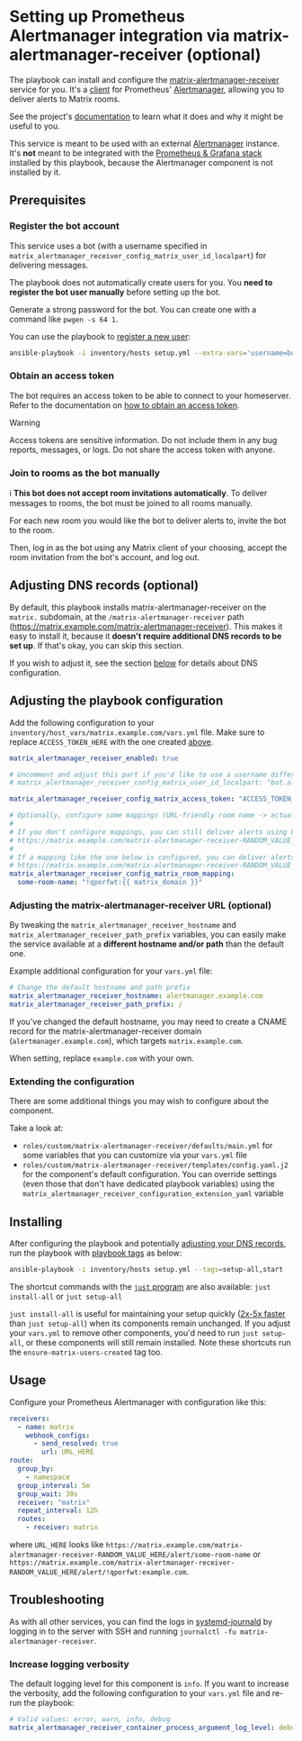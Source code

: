 <!--
SPDX-FileCopyrightText: 2024 - 2025 Suguru Hirahara
SPDX-FileCopyrightText: 2024 Slavi Pantaleev
SPDX-FileCopyrightText: 2025 MDAD project contributors

SPDX-License-Identifier: AGPL-3.0-or-later
-->

# Setting up Prometheus Alertmanager integration via matrix-alertmanager-receiver (optional)

The playbook can install and configure the [matrix-alertmanager-receiver](https://github.com/metio/matrix-alertmanager-receiver) service for you. It's a [client](https://prometheus.io/docs/alerting/latest/clients/) for Prometheus' [Alertmanager](https://prometheus.io/docs/alerting/latest/alertmanager/), allowing you to deliver alerts to Matrix rooms.

See the project's [documentation](https://github.com/metio/matrix-alertmanager-receiver/blob/main/README.md) to learn what it does and why it might be useful to you.

This service is meant to be used with an external [Alertmanager](https://prometheus.io/docs/alerting/latest/alertmanager/) instance. It's **not** meant to be integrated with the [Prometheus & Grafana stack](./configuring-playbook-prometheus-grafana.md) installed by this playbook, because the Alertmanager component is not installed by it.

## Prerequisites

### Register the bot account

This service uses a bot (with a username specified in `matrix_alertmanager_receiver_config_matrix_user_id_localpart`) for delivering messages.

The playbook does not automatically create users for you. You **need to register the bot user manually** before setting up the bot.

Generate a strong password for the bot. You can create one with a command like `pwgen -s 64 1`.

You can use the playbook to [register a new user](registering-users.md):

```sh
ansible-playbook -i inventory/hosts setup.yml --extra-vars='username=bot.alertmanager.receiver password=PASSWORD_FOR_THE_BOT admin=no' --tags=register-user
```

### Obtain an access token

The bot requires an access token to be able to connect to your homeserver. Refer to the documentation on [how to obtain an access token](obtaining-access-tokens.md).

> [!WARNING]
> Access tokens are sensitive information. Do not include them in any bug reports, messages, or logs. Do not share the access token with anyone.

### Join to rooms as the bot manually

ℹ️ **This bot does not accept room invitations automatically**. To deliver messages to rooms, the bot must be joined to all rooms manually.

For each new room you would like the bot to deliver alerts to, invite the bot to the room.

Then, log in as the bot using any Matrix client of your choosing, accept the room invitation from the bot's account, and log out.

## Adjusting DNS records (optional)

By default, this playbook installs matrix-alertmanager-receiver on the `matrix.` subdomain, at the `/matrix-alertmanager-receiver` path (https://matrix.example.com/matrix-alertmanager-receiver). This makes it easy to install it, because it **doesn't require additional DNS records to be set up**. If that's okay, you can skip this section.

If you wish to adjust it, see the section [below](#adjusting-the-matrix-alertmanager-receiver-url-optional) for details about DNS configuration.

## Adjusting the playbook configuration

Add the following configuration to your `inventory/host_vars/matrix.example.com/vars.yml` file. Make sure to replace `ACCESS_TOKEN_HERE` with the one created [above](#obtain-an-access-token).

```yaml
matrix_alertmanager_receiver_enabled: true

# Uncomment and adjust this part if you'd like to use a username different than the default
# matrix_alertmanager_receiver_config_matrix_user_id_localpart: "bot.alertmanager.receiver"

matrix_alertmanager_receiver_config_matrix_access_token: "ACCESS_TOKEN_HERE"

# Optionally, configure some mappings (URL-friendly room name -> actual Matrix room ID).
#
# If you don't configure mappings, you can still deliver alerts using URLs like this:
# https://matrix.example.com/matrix-alertmanager-receiver-RANDOM_VALUE_HERE/alert/!qporfwt:example.com
#
# If a mapping like the one below is configured, you can deliver alerts using friendlier URLs like this:
# https://matrix.example.com/matrix-alertmanager-receiver-RANDOM_VALUE_HERE/alert/some-room-name
matrix_alertmanager_receiver_config_matrix_room_mapping:
  some-room-name: "!qporfwt:{{ matrix_domain }}"
```

### Adjusting the matrix-alertmanager-receiver URL (optional)

By tweaking the `matrix_alertmanager_receiver_hostname` and `matrix_alertmanager_receiver_path_prefix` variables, you can easily make the service available at a **different hostname and/or path** than the default one.

Example additional configuration for your `vars.yml` file:

```yaml
# Change the default hostname and path prefix
matrix_alertmanager_receiver_hostname: alertmanager.example.com
matrix_alertmanager_receiver_path_prefix: /
```

If you've changed the default hostname, you may need to create a CNAME record for the matrix-alertmanager-receiver domain (`alertmanager.example.com`), which targets `matrix.example.com`.

When setting, replace `example.com` with your own.

### Extending the configuration

There are some additional things you may wish to configure about the component.

Take a look at:

- `roles/custom/matrix-alertmanager-receiver/defaults/main.yml` for some variables that you can customize via your `vars.yml` file
- `roles/custom/matrix-alertmanager-receiver/templates/config.yaml.j2` for the component's default configuration. You can override settings (even those that don't have dedicated playbook variables) using the `matrix_alertmanager_receiver_configuration_extension_yaml` variable

## Installing

After configuring the playbook and potentially [adjusting your DNS records](#adjusting-dns-records), run the playbook with [playbook tags](playbook-tags.md) as below:

<!-- NOTE: let this conservative command run (instead of install-all) to make it clear that failure of the command means something is clearly broken. -->
```sh
ansible-playbook -i inventory/hosts setup.yml --tags=setup-all,start
```

The shortcut commands with the [`just` program](just.md) are also available: `just install-all` or `just setup-all`

`just install-all` is useful for maintaining your setup quickly ([2x-5x faster](../CHANGELOG.md#2x-5x-performance-improvements-in-playbook-runtime) than `just setup-all`) when its components remain unchanged. If you adjust your `vars.yml` to remove other components, you'd need to run `just setup-all`, or these components will still remain installed. Note these shortcuts run the `ensure-matrix-users-created` tag too.

## Usage

Configure your Prometheus Alertmanager with configuration like this:

```yaml
receivers:
  - name: matrix
    webhook_configs:
      - send_resolved: true
        url: URL_HERE
route:
  group_by:
    - namespace
  group_interval: 5m
  group_wait: 30s
  receiver: "matrix"
  repeat_interval: 12h
  routes:
    - receiver: matrix
```

where `URL_HERE` looks like `https://matrix.example.com/matrix-alertmanager-receiver-RANDOM_VALUE_HERE/alert/some-room-name` or `https://matrix.example.com/matrix-alertmanager-receiver-RANDOM_VALUE_HERE/alert/!qporfwt:example.com`.

## Troubleshooting

As with all other services, you can find the logs in [systemd-journald](https://www.freedesktop.org/software/systemd/man/systemd-journald.service.html) by logging in to the server with SSH and running `journalctl -fu matrix-alertmanager-receiver`.

### Increase logging verbosity

The default logging level for this component is `info`. If you want to increase the verbosity, add the following configuration to your `vars.yml` file and re-run the playbook:

```yaml
# Valid values: error, warn, info, debug
matrix_alertmanager_receiver_container_process_argument_log_level: debug
```
